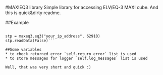 #MAX!EQ3 library
Simple library for accessing ELV/EQ-3 MAX! cube. And this is quick&dirty readme.

##Example
```import maxeq3

stp = maxeq3.eq3("your_ip_address", 62910)
stp.readData(False)```

##Some variables
* to check returned error `self.return_error` list is used
* to store messages for logger `self.log_messages` list is used

Well, that was very short and quick :)